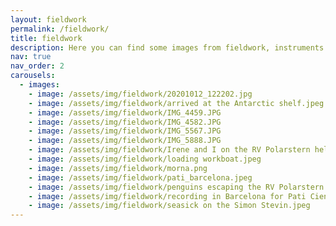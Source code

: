 ```yaml
---
layout: fieldwork
permalink: /fieldwork/
title: fieldwork
description: Here you can find some images from fieldwork, instruments and deployments. Below you can find the published datasets which have resulted from these campaigns. 
nav: true
nav_order: 2
carousels:
  - images:
    - image: /assets/img/fieldwork/20201012_122202.jpg
    - image: /assets/img/fieldwork/arrived at the Antarctic shelf.jpeg
    - image: /assets/img/fieldwork/IMG_4459.JPG
    - image: /assets/img/fieldwork/IMG_4582.JPG
    - image: /assets/img/fieldwork/IMG_5567.JPG
    - image: /assets/img/fieldwork/IMG_5888.JPG
    - image: /assets/img/fieldwork/Irene and I on the RV Polarstern helideck.jpeg
    - image: /assets/img/fieldwork/loading workboat.jpeg
    - image: /assets/img/fieldwork/morna.png
    - image: /assets/img/fieldwork/pati_barcelona.jpeg
    - image: /assets/img/fieldwork/penguins escaping the RV Polarstern.jpeg
    - image: /assets/img/fieldwork/recording in Barcelona for Pati Cientific.jpeg
    - image: /assets/img/fieldwork/seasick on the Simon Stevin.jpeg
---
```


<!-- _pages/fieldwork.md -->

